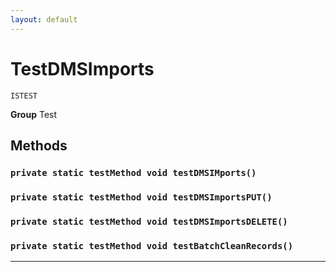 ```yaml
---
layout: default
---
```

# TestDMSImports

`ISTEST`



**Group** Test

## Methods
### `private static testMethod void testDMSIMports()`
### `private static testMethod void testDMSImportsPUT()`
### `private static testMethod void testDMSImportsDELETE()`
### `private static testMethod void testBatchCleanRecords()`
---
